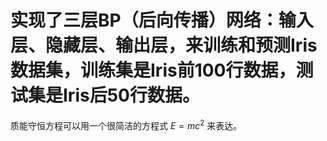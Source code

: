 # 实现了三层BP（后向传播）网络：输入层、隐藏层、输出层，来训练和预测Iris数据集，训练集是Iris前100行数据，测试集是Iris后50行数据。
质能守恒方程可以用一个很简洁的方程式 $E=mc^2$ 来表达。
